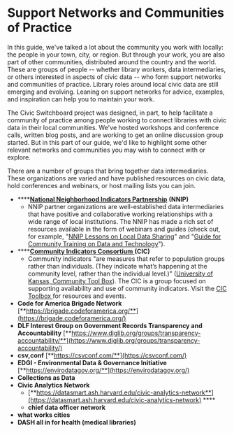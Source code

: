 # Support Networks and Communities of Practice

In this guide, we've talked a lot about the community you work with locally: the people in your town, city, or region. But through your work, you are also part of other communities, distributed around the country and the world. These are groups of people -- whether library workers, data intermediaries, or others interested in aspects of civic data -- who form support networks and communities of practice. Library roles around local civic data are still emerging and evolving. Leaning on support networks for advice, examples, and inspiration can help you to maintain your work.

The Civic Switchboard project was designed, in part, to help facilitate a community of practice among people working to connect libraries with civic data in their local communities. We've hosted workshops and conference calls, written blog posts, and are working to get an online discussion group started. But in this part of our guide, we'd like to highlight some other relevant networks and communities you may wish to connect with or explore.

There are a number of groups that bring together data intermediaries. These organizations are varied and have published resources on civic data, hold conferences and webinars, or host mailing lists you can join. 

* \*\*\*\*[**National Neighborhood Indicators Partnership**](https://www.neighborhoodindicators.org/) **\(**NNIP**\)**
  * NNIP partner organizations are well-established data intermediaries that have positive and collaborative working relationships with a wide range of local institutions. The NNIP has made a rich set of resources available in the form of webinars and guides \(check out, for example, "[NNIP Lessons on Local Data Sharing](https://www.neighborhoodindicators.org/library/guides/nnip-lessons-local-data-sharing)" and "[Guide for Community Training on Data and Technology](https://www.neighborhoodindicators.org/library/catalog/guide-community-training-data-and-technology)"\).
* \*\*\*\*[**Community Indicators Consortium** ](https://communityindicators.net/)**\(CIC\)**
  * Community indicators "are measures that refer to population groups rather than individuals. \(They indicate what’s happening at the community level, rather than the individual level.\)" \([University of Kansas, Community Tool Box](https://ctb.ku.edu/en/table-of-contents/evaluate/evaluate-community-initiatives/examples-of-community-level-indicators/main)\). The CIC  is a group focused on supporting availability and use of community indicators. Visit the [CIC Toolbox ](https://communityindicators.net/knowledge/)for resources and events.
* **Code for America Brigade Network** [**https://brigade.codeforamerica.org/**](https://brigade.codeforamerica.org/)
* **DLF Interest Group on Government Records Transparency and Accountability** [**https://www.diglib.org/groups/transparency-accountability/**](https://www.diglib.org/groups/transparency-accountability/)
* **csv,conf** [**https://csvconf.com/**](https://csvconf.com/)
* **EDGI - Environmental Data & Governance Initiative** [**https://envirodatagov.org/**](https://envirodatagov.org/)
* **Collections as Data** 
* **Civic Analytics Network**
  * [**https://datasmart.ash.harvard.edu/civic-analytics-network**](https://datasmart.ash.harvard.edu/civic-analytics-network) ****
  * **chief data officer network**
* **what works cities**
* **DASH all in for health \(medical libraries\)**

